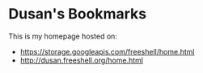 # Dusan's Bookmarks

This is my homepage hosted on:
- https://storage.googleapis.com/freeshell/home.html
- http://dusan.freeshell.org/home.html
